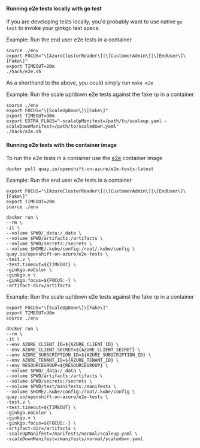#### Running e2e tests locally with go test

If you are developing tests locally, you'd probably want to use native `go test` to invoke your ginkgo test specs.

Example: Run the end user e2e tests in a container
```
source ./env
export FOCUS="\[AzureClusterReader\]|\[CustomerAdmin\]|\[EndUser\]\[Fake\]"
export TIMEOUT=20m
./hack/e2e.sh
```

As a shorthand to the above, you could simply run `make e2e`

Example: Run the scale up/down e2e tests against the fake rp in a container
```
source ./env
export FOCUS="\[ScaleUpDown\]\[Fake\]"
export TIMEOUT=30m
export EXTRA_FLAGS="-scaleUpManifest=/path/to/scaleup.yaml -scaleDownManifest=/path/to/scaledown.yaml"
./hack/e2e.sh
```

#### Running e2e tests with the container image

To run the e2e tests in a container use the [e2e](https://quay.io/repository/openshift-on-azure/e2e-tests) container 
image

```
docker pull quay.io/openshift-on-azure/e2e-tests:latest
```

Example: Run the end user e2e tests in a container
```
export FOCUS="\[AzureClusterReader\]|\[CustomerAdmin\]|\[EndUser\]\[Fake\]"
export TIMEOUT=20m
source ./env

docker run \
--rm \
-it \
--volume $PWD/_data:/_data \
--volume $PWD/artifacts:/artifacts \
--volume $PWD/secrets:/secrets \
--volume $HOME/.kube/config:/root/.kube/config \
quay.io/openshift-on-azure/e2e-tests \
-test.v \
-test.timeout=${TIMEOUT} \
-ginkgo.noColor \
-ginkgo.v \
-ginkgo.focus=${FOCUS:-} \
-artifact-dir=/artifacts
```

Example: Run the scale up/down e2e tests against the fake rp in a container
```
export FOCUS="\[ScaleUpDown\]\[Fake\]"
export TIMEOUT=30m
source ./env

docker run \
--rm \
-it \
--env AZURE_CLIENT_ID=${AZURE_CLIENT_ID} \
--env AZURE_CLIENT_SECRET=${AZURE_CLIENT_SECRET} \
--env AZURE_SUBSCRIPTION_ID=${AZURE_SUBSCRIPTION_ID} \
--env AZURE_TENANT_ID=${AZURE_TENANT_ID} \
--env RESOURCEGROUP=${RESOURCEGROUP} \
--volume $PWD/_data:/_data \
--volume $PWD/artifacts:/artifacts \
--volume $PWD/secrets:/secrets \
--volume $PWD/test/manifests:/manifests \
--volume $HOME/.kube/config:/root/.kube/config \
quay.io/openshift-on-azure/e2e-tests \
-test.v \
-test.timeout=${TIMEOUT} \
-ginkgo.noColor \
-ginkgo.v \
-ginkgo.focus=${FOCUS:-} \
-artifact-dir=/artifacts \
-scaleUpManifest=/manifests/normal/scaleup.yaml \
-scaleDownManifest=/manifests/normal/scaledown.yaml
```
